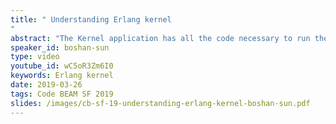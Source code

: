 ```yaml
---
title: " Understanding Erlang kernel
"
abstract: "The Kernel application has all the code necessary to run the Erlang runtime system. Every application needs to include kernel application to be able to run. When starting an Erlang shell there are 39 processes running inside BEAM. What are those 39 processes and how do them work together to make BEAM tick? What exactly does Erlang kernel do and why does every application need it? What happened inside BEAM when you print a simple hello world to the screen? In this talk we will take a deep dive into Erlang's kernel and find out how beautiful Erlang's internal works."
speaker_id: boshan-sun
type: video
youtube_id: wC5oR3Zm6I0
keywords: Erlang kernel
date: 2019-03-26
tags: Code BEAM SF 2019
slides: /images/cb-sf-19-understanding-erlang-kernel-boshan-sun.pdf
---
```


